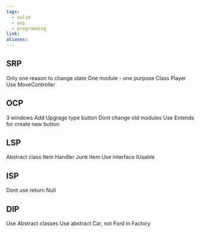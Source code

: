 ```yaml
---
tags:
  - solid
  - oop
  - programming
link: 
aliases:
---
```


## SRP

Only one reason to change state
One module - one purpose
Class Player 
Use MoveController

## OCP

3 windows
Add Upgrage type button
Dont change old modules
Use Extends for create new button

## LSP

Abstract class
Item Handler
Junk Item
Use interface IUsable

## ISP

Dont use return Null

## DIP

Use Abstract classes
Use abstract Car, not Ford in Factory
